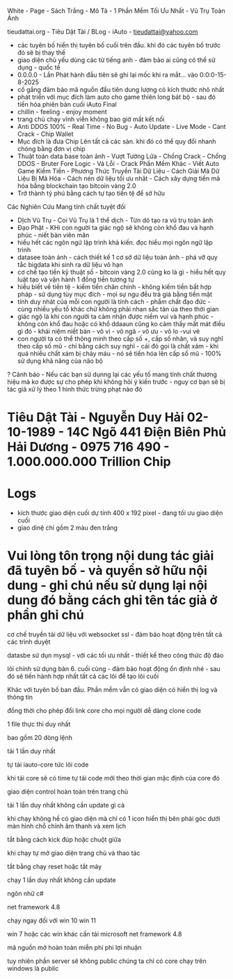 ﻿White - Page - Sách Trắng - Mô Tả - 1 Phần Mềm Tối Ưu Nhất - Vũ Trụ Toàn Ảnh

tieudattai.org - Tiêu Dật Tài / BLog - iAuto - tieudattai@yahoo.com

+ các tuyên bố hiển thị tuyên bố cuối trên đầu. khi đó các tuyên bố trước đó sẽ bị thay thế
+ giao diện chủ yếu dùng các từ tiếng anh - đảm bảo ai cũng có thể sử dụng - quốc tế
+ 0.0.0.0 - Lần Phát hành đầu tiên sẽ ghi lại mốc khi ra mắt... vào 0:0:0-15-8-2025
+ cố gắng đảm bảo mã nguồn đầu tiên dung lượng có kích thước nhỏ nhất
+ phát triển với mục đích làm auto cho game thiên long bát bộ - sau đó tiến hóa phiên bản cuối iAuto Final
+ chillin - feeling - enjoy moment
+ trang chủ chạy vĩnh viễn không bao giờ mất kết nối
+ Anti DDOS 100% - Real Time - No Bug - Auto Update - Live Mode - Cant Crack - Chip Wallet
+ Mục đích là đưa Chip Lên tất cả các sàn. khi đó có thể quy đổi nhanh chóng bằng đơn vị chip
+ Thuật toán data base toàn ảnh - Vượt Tường Lửa - Chống Crack - Chống DDOS - Bruter Fore Logic - Vá Lỗi - Crack Phần Mềm Khác - Viết Auto Game Kiếm Tiền - Phương Thức Truyền Tải Dữ Liệu - Cách Giải Mã Dữ Liệu Bị Mã Hóa - Cách nén dữ liệu tối ưu nhât - Cách xây dựng tiền mã hóa bằng blockchain tạo bitcoin vàng 2.0
+ Trở thành tỷ phú bằng cách tự tạo tiền tệ để sở hữu

Các Nghiên Cứu Mang tính chất tuyệt đối
+ DỊch Vũ Trụ - Coi Vũ Trụ là 1 thể dịch - Từn dó tạo ra vũ trụ toàn ảnh
+ Đạo Phật - KHi con người ta giác ngộ sẽ không còn khổ đau và hạnh phúc - niết bàn viên mãn
+ hiểu hết các ngôn ngứ lập trình khả kiến. đọc hiểu mọi ngôn ngữ lập trình
+ datasee toàn ảnh - cách thiết kế 1 cơ sở dữ liệu toàn ảnh - phá vỡ quy tắc bigdata khi sinh ra dữ liệu vô hạn
+ cơ chế tạo tiền kỹ thuật số - bitcoin vàng 2.0 cũng ko là gì - hiểu hết quy luật tạo và vận hành 1 đồng tiền tương tự
+ hiểu biết về tiền tệ - kiếm tiền chân chính - không kiếm tiền bất hợp pháp - sử dụng tùy mục đích - mọi sự ngu đều trả giá bằng tiền mặt
+ tính duy nhát của mỗi con người là tính cách - phẩm chất đạo đức - cùng nhiều yếu tố khác chứ không phải nhan sắc tàn úa theo thời gian
+ giác ngộ là khi con người ta cảm nhận được niềm vui và hạnh phúc - không còn khổ đau hoặc có khổ ddaaun cũng ko cảm thấy mất mát điều gì đó - khái niệm niết bàn - vô vi - vô ngã - vô ưu - vô lo -vui vẻ
+ con người ta có thể thông minh theo cấp số +, cấp số nhân, và suy nghĩ theo cấp số mũ - chỉ bằng cách suy nghĩ - cái đó gọi là chất xám - khi quá nhiều chất xám bị chảy máu - nó sẽ tiến hóa lên cấp số mũ - 100% sử dụng khả năng của não bộ

  
? Cảnh báo - Nếu các bạn sử dụnng lại các yếu tố mang tính chất thương hiệu mà ko được sự cho phép khi không hỏi ý kiến trước - nguy cơ bạn sẽ bị tác giả xử lý theo 1 hình thức trừng phạt nào đó

# Tiêu Dật Tài - Nguyễn Duy Hải 02-10-1989 - 14C Ngõ 441 Điện Biên Phủ Hải Dương - 0975 716 490 - 1.000.000.000 Trillion Chip

# Logs
+ kích thước giao diện cuối dự tính 400 x 192 pixel - đang tối ưu giao diện cuối
+ giao dinệ chỉ gồm 2 màu đen trắng

# Vui lòng tôn trọng nội dung tác giải đã tuyên bố - và quyền sở hữu nội dung - ghi chú nếu sử dụng lại nội dung đó bằng cách ghi tên tác giả ở phần ghi chú

cơ chế truyền tải dữ liệu với websocket ssl - đảm bảo hoạt động trên tất cả các trình duyệt

datasbe sử dụn mysql - với các tối ưu nhất - thiết kế theo công thức độ đáo

lõi chính sử dụng bản 6. cuối cùng - đảm bảo hoạt động ổn định nhé - sau đó sẽ tiến hành hợp nhất tất cả các lõi để tạo lõi cuối

Khác với tuyên bố ban đầu. Phần mềm vẫn có giao diện có hiển thị log và thông tin

đồng thời cho phép đổi link core cho mọi người dễ dàng clone code

1 file thực thi duy nhất

bao gồm 20 dòng lệnh

tải 1 lần duy nhất

tự tải iauto-core tức lõi code

khi tải core sẽ có time tự tải code mới theo thời gian mặc định của core đó

giao diện control hoàn toàn trên trang chủ

tải 1 lần duy nhất không cần update gì cả

khi chạy không hề có giao diện mà chỉ có 1 icon hiển thị bên phải góc dưới màn hình chỗ chỉnh âm thanh và xem lịch


tắt bằng cách kick đúp hoặc chuột giữa

khi chạy tự mở giao diện trang chủ và thao tác

tắt bằng chạy reset hoặc tắt máy

chạy 1 lần duy nhất không cần update

ngôn nhữ c#

net framework 4.8

chạy ngay đối với win 10 win 11

win 7 hoặc các win khác cần tải microsoft net framework 4.8

mã nguồn mở hoàn toàn miễn phí phi lợi nhuận

tuy nhiên phần server sẽ không public chúng ta chỉ có core chạy trên windows là public
